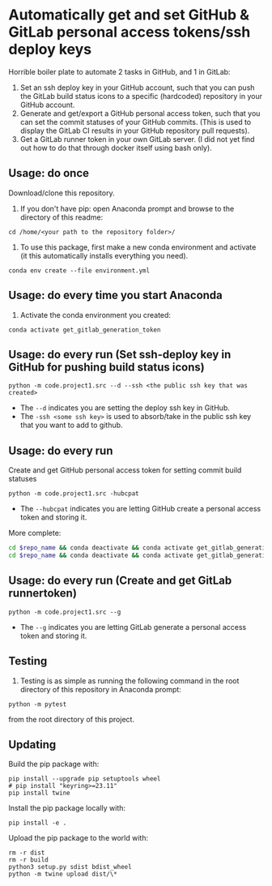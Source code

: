 # Automatically get and set GitHub & GitLab personal access tokens/ssh deploy keys

Horrible boiler plate to automate 2 tasks in GitHub, and 1 in GitLab:

1. Set an ssh deploy key in your GitHub account, such that you can push the
   GitLab build status icons to a specific (hardcoded) repository in your GitHub
   account.
1. Generate and get/export a GitHub personal access token, such that you can
   set the commit statuses of your GitHub commits. (This is used to display the
   GitLab CI results in your GitHub repository pull requests).
1. Get a GitLab runner token in your own GitLab server. (I did not yet find
   out how to do that through docker itself using bash only).

## Usage: do once

Download/clone this repository.

1. If you don't have pip: open Anaconda prompt and browse to the directory of
   this readme:

```
cd /home/<your path to the repository folder>/
```

1. To use this package, first make a new conda environment and activate (it
   this automatically installs everything you need).

```
conda env create --file environment.yml
```

## Usage: do every time you start Anaconda

1. Activate the conda environment you created:

```
conda activate get_gitlab_generation_token
```

## Usage: do every run (Set ssh-deploy key in GitHub for pushing build status icons)

```
python -m code.project1.src --d --ssh <the public ssh key that was created>
```

- The `--d` indicates you are setting the deploy ssh key in GitHub.
- The `-ssh <some ssh key>` is used to absorb/take in the public ssh key that
  you want to add to github.

## Usage: do every run

Create and get GitHub personal access token for setting commit build statuses

```
python -m code.project1.src -hubcpat
```

- The `--hubcpat` indicates you are letting GitHub create a personal access
  token and storing it.

More complete:

```sh
cd $repo_name && conda deactivate && conda activate get_gitlab_generation_token && python -m code.project1.src --hubcpat -hu $github_username -hp $github_pwd
cd $repo_name && conda deactivate && conda activate get_gitlab_generation_token && python -m code.project1.src --d -hu $github_username -hp $github_pwd
```

## Usage: do every run (Create and get GitLab runnertoken)

```
python -m code.project1.src --g
```

- The `--g` indicates you are letting GitLab generate a personal access token
  and storing it.

## Testing

1. Testing is as simple as running the following command in the root directory
   of this repository in Anaconda prompt:

```
python -m pytest
```

from the root directory of this project.

<!-- Un-wrapped URL's below (Mostly for Badges) -->

## Updating

Build the pip package with:

```
pip install --upgrade pip setuptools wheel
# pip install "keyring>=23.11"
pip install twine
```

Install the pip package locally with:

```
pip install -e .
```

Upload the pip package to the world with:

```
rm -r dist
rm -r build
python3 setup.py sdist bdist_wheel
python -m twine upload dist/\*
```
